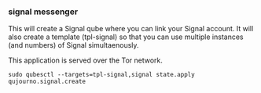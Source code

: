 ### signal messenger

This will create a Signal qube where you can link your Signal account. It will also create a template (tpl-signal) so that you can use multiple instances (and numbers) of Signal simultaenously.

This application is served over the Tor network.

```
sudo qubesctl --targets=tpl-signal,signal state.apply qujourno.signal.create
```
